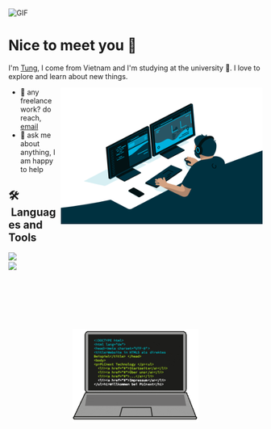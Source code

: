 <img align="center" alt="GIF" src="https://github.com/TunDev-vn/TunDev-vn/blob/main/fresh-style-introduction-v1.gif?raw=true" width="1000" />

# Nice to meet you 👋 
I'm [Tung](https://tundev.id.vn/), I come from Vietnam and I'm studying at the university 🏫. I love to explore and learn about new things.

<img align="right" alt="GIF" src="https://github.com/TunDev-vn/TunDev-vn/blob/main/code.gif?raw=true" width="400" height="270" />

- 💼 any freelance work? do reach, [email](mailto:dev.hoangtung@gmail.com)
- 💬 ask me about anything, I am happy to help

## 🛠 &nbsp;Languages and Tools

  <a href="https://skillicons.dev">
    <img src="https://skillicons.dev/icons?i=html,css,javascript,react,nodejs,express,mongodb" /><br>
    <img src="https://skillicons.dev/icons?i=bootstrap,mysql,vscode,heroku,netlify,github,git" />
  </a>

<br/><br/><br/><br/><br/>

<p align="center"> <img alt="GIF" src="https://github.com/TunDev-vn/TunDev-vn/blob/main/computer.gif?raw=true" width="250" />
